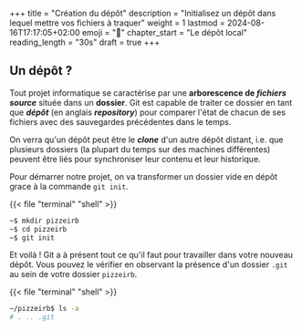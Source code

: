 +++
title = "Création du dépôt"
description = "Initialisez un dépôt dans lequel mettre vos fichiers à traquer"
weight = 1
lastmod = 2024-08-16T17:17:05+02:00
emoji = "📂"
chapter_start = "Le dépôt local"
reading_length = "30s"
draft = true
+++

## Un dépôt ?

Tout projet informatique se caractérise par une **arborescence de *fichiers
source*** située dans un **dossier**. Git est capable de traiter ce dossier en
tant que ***dépôt*** (en anglais ***repository***) pour comparer l'état de
chacun de ses fichiers avec des sauvegardes précédentes dans le temps.

<div class="box">
  On verra qu'un dépôt peut être le <b><i>clone</i></b> d'un autre dépôt distant,
  i.e. que plusieurs dossiers (la plupart du temps sur des machines
  différentes) peuvent être liés pour synchroniser leur contenu et leur
  historique.
</div>

Pour démarrer notre projet, on va transformer un dossier vide en dépôt grace à
la commande `git init`.

{{< file "terminal" "shell" >}}

```sh
~$ mkdir pizzeirb
~$ cd pizzeirb
~$ git init
```

Et voilà ! Git a à présent tout ce qu'il faut pour travailler dans votre
nouveau dépôt. Vous pouvez le vérifier en observant la présence d'un dossier
`.git` au sein de votre dossier `pizzeirb`.

{{< file "terminal" "shell" >}}

```sh
~/pizzeirb$ ls -a
# . .. .git
```

